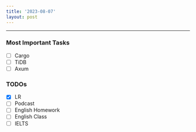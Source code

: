 ```yaml
---
title: '2023-08-07'
layout: post
---
```


---

### Most Important Tasks

- [ ] Cargo
- [ ] TiDB
- [ ] Axum

### TODOs

- [x] LR
- [ ] Podcast
- [ ] English Homework
- [ ] English Class
- [ ] IELTS
